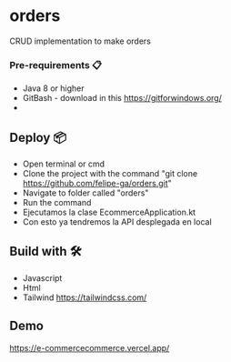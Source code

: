 # orders
CRUD implementation to make orders

### Pre-requirements 📋
- Java 8 or higher
- GitBash - download in this https://gitforwindows.org/
- 
## Deploy 📦
- Open terminal or cmd
- Clone the project with the command "git clone https://github.com/felipe-ga/orders.git"
- Navigate to folder called "orders"
- Run the command 
- Ejecutamos la clase EcommerceApplication.kt
- Con esto ya tendremos la API desplegada en local

## Build with 🛠️
- Javascript
- Html
- Tailwind https://tailwindcss.com/

## Demo
https://e-commercecommerce.vercel.app/